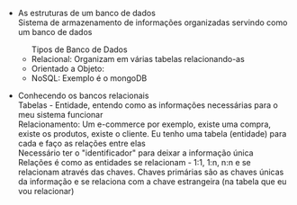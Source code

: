 - As estruturas de um banco de dados<br>
  Sistema de armazenamento de informações organizadas servindo como um banco de dados<br>
  <ul>Tipos de Banco de Dados
  <li>Relacional: Organizam em várias tabelas relacionando-as</li>
  <li>Orientado a Objeto: </li>
  <li>NoSQL: Exemplo é o mongoDB</li>
  </ul>

- Conhecendo os bancos relacionais<br>
  Tabelas - Entidade, entendo como as informações necessárias para o meu sistema funcionar<br>
  Relacionamento: Um e-commerce por exemplo, existe uma compra, existe os produtos, existe o cliente. Eu tenho uma tabela (entidade) para cada e faço as relações entre elas<br>
  Necessário ter o "identificador" para deixar a informação única<br>
  Relações é como as entidades se relacionam - 1:1, 1:n, n:n e se relacionam através das chaves. Chaves primárias são as chaves únicas da informação e se relaciona com a chave estrangeira (na tabela que eu vou relacionar)
